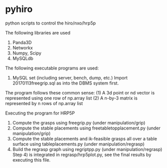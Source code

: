 # pyhiro
python scripts to control the hiro/nxo/hrp5p

The following libraries are used

1) Panda3D
2) Networkx
3) Numpy, Scipy
4) MySQLdb

The following executable programs are used:
1) MySQL set (including server, bench, dump, etc.)
Import 20170113freegrip.sql as into the DBMS system first.

The program follows these common sense:
(1) A 3d point or nd vector is represented using one row of np.array list
(2) A n-by-3 matrix is represented by n rows of np.array list

Executing the program for HRP5P
1) Compute the grasps using freegrip.py (under manipulation/grip)
2) Compute the stable placements using freetabletopplacement.py (under manipulation/grip)
3) Compute the stable placements and ik-feasible grasps all over a table surface using tableplacements.py (under manipulation/regrasp)
4) Build the regrasp graph using regriptpp.py (under manipulation/regrasp)
Step 4) is integrated in regrasp/hrp5plot.py, see the final results by executing this file.